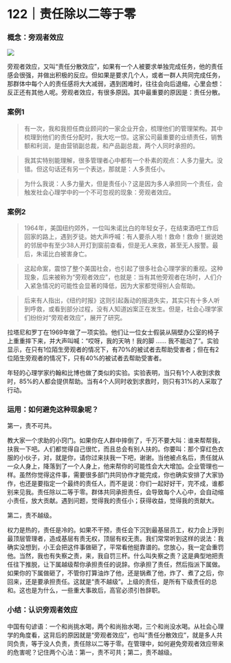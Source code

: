 # 122｜责任除以二等于零

### 概念：旁观者效应

![](../img/96c0f86ad07e0e0a66711b54e2e711cd.jpg)

旁观者效应，又叫“责任分散效应”，如果有一个人被要求单独完成任务，他的责任感会很强，并做出积极的反应。但如果是要求几个人，或者一群人共同完成任务，那群体中每个人的责任感将大大减弱，遇到困难时，往往会向后退缩，心里会想：反正还有其他人呢。旁观者效应，有很多原因。其中最重要的原因是：责任分散。

### 案例1

> 有一次，我和我担任商业顾问的一家企业开会，梳理他们的管理架构。其中梳理到他们的责任分配时，我大吃一惊。这家公司最重要的业绩责任，销售额和利润，是由营销副总裁，和产品副总裁，两个人同时承担的。

> 我其实特别能理解，很多管理者心中都有一个朴素的观点：人多力量大。没错。但这句话还有另一个表达，那就是：人多责任小。

> 为什么我说：人多力量大，但是责任小？这是因为多人承担同一个责任，会触发社会心理学中的一个不可忽视的现象：旁观者效应。

### 案例2

> 1964年，美国纽约郊外，一位叫朱诺比白的年轻女子，在结束酒吧工作后回家的路上，遇到歹徒。她大声呼喊：有人要杀人啦！救命！救命！据说她的邻居中有至少38人开灯到窗前查看，但是无人来救，甚至无人报警。最后，朱诺比白被害身亡。

> 这起命案，震惊了整个美国社会，也引起了很多社会心理学家的重视。这种现象，后来被称为“旁观者效应”，也就是：当有其他旁观者在场时，人们介入紧急情况的可能性会显著的降低，因为大家都觉得别人会帮助。

> 后来有人指出，《纽约时报》这则引起轰动的报道失实，其实只有十多人听到呼救，或看到部分过程，没有人知道凶案正在发生。但是，社会心理学家们纷纷对“旁观者效应”，展开了研究。

拉塔尼和罗丁在1969年做了一项实验。他们让一位女士假装从隔壁办公室的椅子上重重摔下来，并大声叫喊：“哎呀，我的天呐！我的脚 …… 我不能动了”。实验显示，在只有1位陌生旁观者的情况下，有70%的被试者去帮助受害者；但在有2位陌生旁观者的情况下，只有40%的被试者去帮助受害者。

年轻的心理学家约翰和比博也做了类似的实验。实验表明，当只有1个人收到求救时，85%的人都会提供帮助。当有4个人同时收到求救时，则只有31%的人采取了行动。

### 运用：如何避免这种现象呢？

第一，责不可共。

教大家一个求助的小窍门。如果你在人群中摔倒了，千万不要大叫：谁来帮帮我，扶我一下吧。人们都觉得自己很忙，而且总会有别人扶的。你要叫：那个穿红色衣服的小伙子，对，就是你，请你过来扶我一下吧，谢谢。当他被点名后，责任就从一众人身上，降落到了一个人身上，他来帮你的可能性会大大增加。企业管理也一样。虽然你觉得这件事，需要很多部门共同协作才能完成，你也确实安排了大家协作，也还是要指定一个最终的责任人，而不是说：你们一起好好干，完不成，谁都别来见我。责任除以二等于零。群体共同承担责任，会导致每个人心中，会自动缩小责任，放大贡献。遇到问题，觉得我的责任小；获得收益，觉得我的贡献大。

第二，责不越级。

权力是热的，责任是冷的。如果不干预，责任会下沉到最基层员工，权力会上浮到最顶层管理者，造成基层有责无权，顶层有权无责。我们常常听到这样的说法：我确实没想到，小王会把这件事做砸了，平常看他挺靠谱的。您放心，我一定会重罚他。当然，我也有失察之责，来，我自罚三杯。什么叫失察之责？这是典型地把责任往下推脱，让下属越级帮你承担责任的说辞。你承担了责任，然后指派下属做。如果你的下属做砸了，不管你打算油炸了他，还是锅煮了他，炸了、煮了之后，你回来，还是要承担责任。这就是“责不越级”。上级的责任，是所有下级责任的总和。这也是为什么，一些重大事故后，高官必须引咎辞职。

### 小结：认识旁观者效应

中国有句谚语：一个和尚挑水喝，两个和尚抬水喝，三个和尚没水喝。从社会心理学的角度看，这背后的原因就是“旁观者效应”，也叫“责任分散效应”，就是多人共同负责，等于没人负责，责任除以二等于零。在管理中，如何避免旁观者效应带来的危害呢？记住两个心法：第一，责不可共；第二，责不越级。